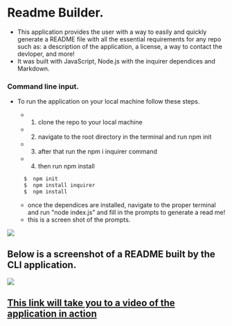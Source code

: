 # Readme Builder. 
* This application provides the user with a way to easily and quickly generate a README file  with all the essential requirements for any repo such as: a description of the application, a license, a way to contact the devloper, and more! 
* It was built with JavaScript, Node.js with the inquirer dependices and Markdown. 

### Command line input. 
* To run the application on your local machine follow these steps. 
  * 1. clone the repo to your local machine
  * 2. navigate to the root directory in the terminal and run npm init 
  * 3. after that run the npm i inquirer command 
  * 4. then run npm install 
  
  ```bash
    $  npm init
    $  npm install inquirer
    $  npm install
  ```
  * once the dependices are installed, navigate to the proper terminal and 
  run "node index.js" and fill in the prompts to generate a read me! 
  * this is a screen shot of the prompts.
<img src = "/Users/ada/code/homework/09-HW/README-BUILDER/img/Screen Shot 2022-06-21 at 12.20.37 PM.png">

## Below is a screenshot of a README built by the CLI application. 
<img src = "/Users/ada/code/homework/09-HW/README-BUILDER/img/Screen Shot 2022-06-21 at 12.32.36 PM.png">

## [This link will take you to a video of the application in action](https://www.youtube.com/watch?v=r9eoUbmUPF0) 